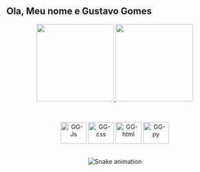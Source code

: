 ## Ola, Meu nome e Gustavo Gomes
<div align="center">
  <a href="https://github.com/ggomes061">
  <img height="180em" src="https://github-readme-stats.vercel.app/api?username=ggomes061&show_icons=true&theme=dracula&include_all_commits=true&count_private=true"/>
  <img height="180em" src="https://github-readme-stats.vercel.app/api/top-langs/?username=ggomes061&layout=compact&langs_count=7&theme=dracula"/>
</div>
  
  ##
  
<div align="center" style="display: inline_block"><br>
  <a href="https://github.com/ggomes061"><img alt="GG-Js" height="50" width="60" src="https://cdn.jsdelivr.net/gh/devicons/devicon/icons/javascript/javascript-original.svg" /></a>
        <a href="https://github.com/ggomes061"><img alt="GG-css" height="50" width="60" src="https://cdn.jsdelivr.net/gh/devicons/devicon/icons/css3/css3-original.svg" /></a>
        <a href="https://github.com/ggomes061"><img alt="GG-html" height="50" width="60" src="https://cdn.jsdelivr.net/gh/devicons/devicon/icons/html5/html5-original.svg" /></a>
        <a href="https://github.com/ggomes061"><img alt="GG-py" height=50" width="60" src="https://cdn.jsdelivr.net/gh/devicons/devicon/icons/python/python-original.svg" /></a>
                                                                                                                           
 ##                                                                                                                           
  
  ![Snake animation](https://github.com/ggomes061/ggomes061/blob/output/github-contribution-grid-snake.svg)
  
</div>

